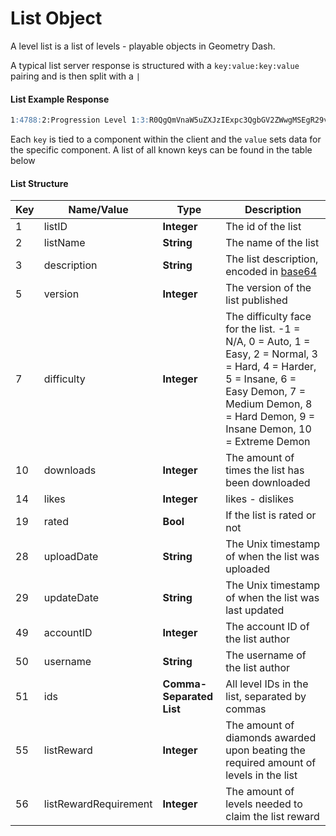 # List Object
A level list is a list of levels - playable objects in Geometry Dash.

A typical list server response is structured with a `key:value:key:value` pairing and is then split with a `|`
#### **List Example Response**
```md
1:4788:2:Progression Level 1:3:R0QgQmVnaW5uZXJzIExpc3QgbGV2ZWwgMSEgR29vZCBsaXN0IG9mIGxldmVscyB0byBpbnRyb2R1Y2UgZnJpZW5kcyB0byB0aGUgZ2FtZSE=:5:5:49:6061424:50:tricipital:10:1451689:7:1:14:61715:19:1:51:90752263,59760047,88982532,78743788,88022936,89413344,90994090,74542823,74612523,55037478:55:20:56:5:28:1703050435:29:1703402400#15479163:tricipital:6061424#9999:0:10#f5da5823d94bbe7208dd83a30ff427c7d88fdb99
```

Each `key` is tied to a component within the client and the `value` sets data for the specific component.
A list of all known keys can be found in the table below

#### List Structure
| Key | Name/Value                | Type                                         | Description                                                              
|-----|---------------------------|----------------------------------------------|--------------------------------------------------------------------------
| 1   | listID                   | **Integer**                             | The id of the list                                                   
| 2   | listName                 | **String**                              | The name of the list                                             
| 3   | description              | **String**                              | The list description, encoded in [base64](/topics/encryption/base64.md) 
| 5   | version                  | **Integer**                             | The version of the list published
| 7   | difficulty               | **Integer**                             | The difficulty face for the list. -1 = N/A, 0 = Auto, 1 = Easy, 2 = Normal, 3 = Hard, 4 = Harder, 5 = Insane, 6 = Easy Demon, 7 = Medium Demon, 8 = Hard Demon, 9 = Insane Demon, 10 = Extreme Demon
| 10  | downloads                | **Integer**                             | The amount of times the list has been downloaded
| 14  | likes                    | **Integer** 			                   | likes - dislikes |
| 19  | rated                    | **Bool** 	                           | If the list is rated or not
| 28  | uploadDate               | **String** 				               | The Unix timestamp of when the list was uploaded
| 29  | updateDate               | **String** 				               | The Unix timestamp of when the list was last updated
| 49  | accountID                | **Integer**                             | The account ID of the list author
| 50  | username                 | **String**                              | The username of the list author
| 51  | ids                      | **Comma-Separated List**                | All level IDs in the list, separated by commas
| 55  | listReward               | **Integer**                             | The amount of diamonds awarded upon beating the required amount of levels in the list
| 56  | listRewardRequirement    | **Integer**                             | The amount of levels needed to claim the list reward
